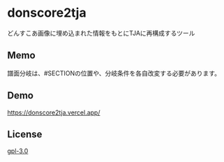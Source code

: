 # donscore2tja
どんすこあ画像に埋め込まれた情報をもとにTJAに再構成するツール

## Memo
譜面分岐は、#SECTIONの位置や、分岐条件を各自改変する必要があります。

## Demo

https://donscore2tja.vercel.app/


## License

[gpl-3.0](https://choosealicense.com/licenses/gpl-3.0/)


